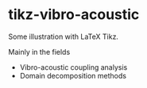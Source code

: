 tikz-vibro-acoustic
===================

Some illustration with LaTeX Tikz.  

Mainly in the fields
- Vibro-acoustic coupling analysis
- Domain decomposition methods
